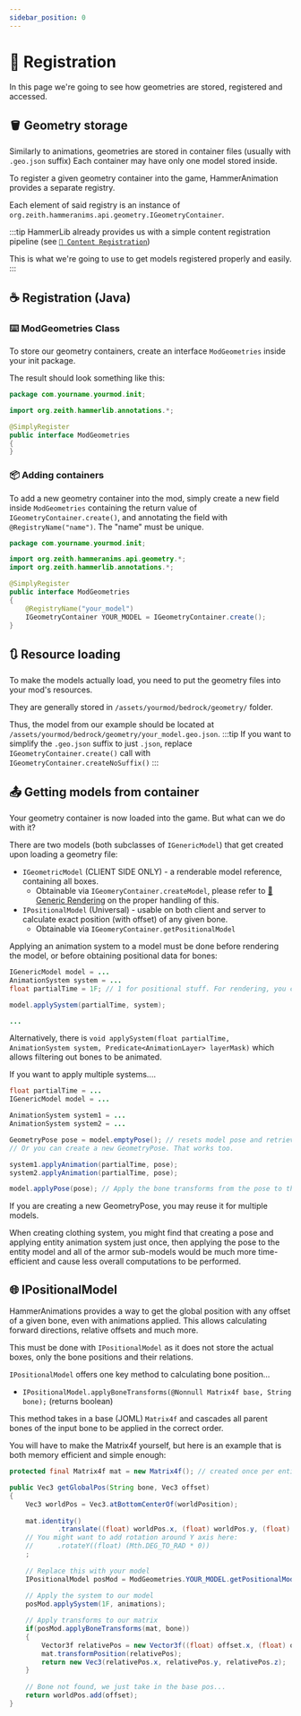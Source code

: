 ```yaml
---
sidebar_position: 0
---
```


# 📝 Registration
In this page we're going to see how geometries are stored, registered and accessed.

## 🪣 Geometry storage
Similarly to animations, geometries are stored in container files (usually with `.geo.json` suffix)
Each container may have only one model stored inside.

To register a given geometry container into the game, HammerAnimation provides a separate registry.

Each element of said registry is an instance of `org.zeith.hammeranims.api.geometry.IGeometryContainer`.

:::tip
HammerLib already provides us with a simple content registration pipeline (see [`📝 Content Registration`](/docs/api/hammerlib/basics/content_registration))

This is what we're going to use to get models registered properly and easily.
:::

## ☕ Registration (Java)

### ⌨️ ModGeometries Class
To store our geometry containers, create an interface `ModGeometries` inside your init package.

The result should look something like this:
```java
package com.yourname.yourmod.init;

import org.zeith.hammerlib.annotations.*;

@SimplyRegister
public interface ModGeometries
{
}
```

### 📦 Adding containers
To add a new geometry container into the mod, simply create a new field inside `ModGeometries` containing the return value of `IGeometryContainer.create()`, and annotating the field with `@RegistryName("name")`. The "name" must be unique.
```java
package com.yourname.yourmod.init;

import org.zeith.hammeranims.api.geometry.*;
import org.zeith.hammerlib.annotations.*;

@SimplyRegister
public interface ModGeometries
{
    @RegistryName("your_model")
    IGeometryContainer YOUR_MODEL = IGeometryContainer.create();
}
```

## 🔃 Resource loading
To make the models actually load, you need to put the geometry files into your mod's resources.

They are generally stored in `/assets/yourmod/bedrock/geometry/` folder.

Thus, the model from our example should be located at `/assets/yourmod/bedrock/geometry/your_model.geo.json`.
:::tip
If you want to simplify the `.geo.json` suffix to just `.json`, replace `IGeometryContainer.create()` call with `IGeometryContainer.createNoSuffix()`
:::

## 📤 Getting models from container
Your geometry container is now loaded into the game.
But what can we do with it?

There are two models (both subclasses of `IGenericModel`) that get created upon loading a geometry file:
- `IGeometricModel` (CLIENT SIDE ONLY) - a renderable model reference, containing all boxes.
  - Obtainable via `IGeomeryContainer.createModel`, please refer to [🍋 Generic Rendering](./generic_rendering) on the proper handling of this.
- `IPositionalModel` (Universal) - usable on both client and server to calculate exact position (with offset) of any given bone.
  - Obtainable via `IGeomeryContainer.getPositionalModel`

Applying an animation system to a model must be done before rendering the model, or before obtaining positional data for bones:
```java
IGenericModel model = ...
AnimationSystem system = ...
float partialTime = 1F; // 1 for positional stuff. For rendering, you can use your partialTime provided by Minecraft.

model.applySystem(partialTime, system);

...
```

Alternatively, there is `void applySystem(float partialTime, AnimationSystem system, Predicate<AnimationLayer> layerMask)` which allows filtering out bones to be animated.

If you want to apply multiple systems....
```java
float partialTime = ...
IGenericModel model = ...

AnimationSystem system1 = ...
AnimationSystem system2 = ...

GeometryPose pose = model.emptyPose(); // resets model pose and retrieves its default pose.
// Or you can create a new GeometryPose. That works too.

system1.applyAnimation(partialTime, pose);
system2.applyAnimation(partialTime, pose);

model.applyPose(pose); // Apply the bone transforms from the pose to the model.
```

If you are creating a new GeometryPose, you may reuse it for multiple models.

When creating clothing system, you might find that creating a pose and applying entity animation system just once, then applying the pose to the entity model and all of the armor sub-models would be much more time-efficient and cause less overall computations to be performed.

## 🌐 IPositionalModel

HammerAnimations provides a way to get the global position with any offset of a given bone, even with animations applied.
This allows calculating forward directions, relative offsets and much more.

This must be done with `IPositionalModel` as it does not store the actual boxes, only the bone positions and their relations.

`IPositionalModel` offers one key method to calculating bone position...
- `IPositionalModel.applyBoneTransforms(@Nonnull Matrix4f base, String bone);` (returns boolean)

This method takes in a base (JOML) `Matrix4f` and cascades all parent bones of the input bone to be applied in the correct order.

You will have to make the Matrix4f yourself, but here is an example that is both memory efficient and simple enough:
```java
protected final Matrix4f mat = new Matrix4f(); // created once per entity/tile

public Vec3 getGlobalPos(String bone, Vec3 offset)
{
	Vec3 worldPos = Vec3.atBottomCenterOf(worldPosition);
	
	mat.identity()
			.translate((float) worldPos.x, (float) worldPos.y, (float) worldPos.z)
	// You might want to add rotation around Y axis here:
	//		.rotateY((float) (Mth.DEG_TO_RAD * 0))
	;
	
	// Replace this with your model
	IPositionalModel posMod = ModGeometries.YOUR_MODEL.getPositionalModel();
	
	// Apply the system to our model
	posMod.applySystem(1F, animations);

	// Apply transforms to our matrix
	if(posMod.applyBoneTransforms(mat, bone))
	{
		Vector3f relativePos = new Vector3f((float) offset.x, (float) offset.y, (float) offset.z);
		mat.transformPosition(relativePos);
		return new Vec3(relativePos.x, relativePos.y, relativePos.z);
	}
	
	// Bone not found, we just take in the base pos...
	return worldPos.add(offset);
}
```
